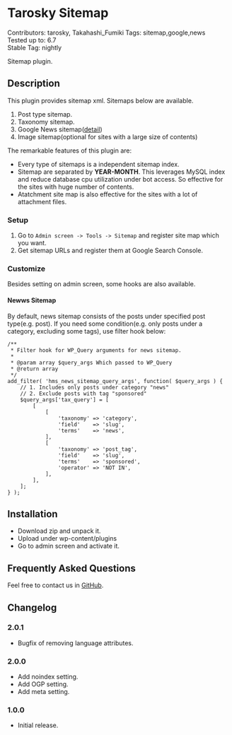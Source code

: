 # Tarosky Sitemap

Contributors: tarosky, Takahashi_Fumiki
Tags: sitemap,google,news  
Tested up to: 6.7  
Stable Tag: nightly

Sitemap plugin.

## Description

This plugin provides sitemap xml. Sitemaps below are available.

1. Post type sitemap.
2. Taxonomy sitemap.
3. Google News sitemap([detail](https://developers.google.com/search/docs/advanced/sitemaps/news-sitemap))
4. Image sitemap(optional for sites with a large size of contents)

The remarkable features of this plugin are:

- Every type of sitemaps is a independent sitemap index.
- Sitemap are separated by **YEAR-MONTH**. This leverages MySQL index and reduce database cpu utilization under bot access. So effective for the sites with huge number of contents.
- Atatchment site map is also effective for the sites with a lot of attachment files.

### Setup

1. Go to <code>Admin screen -> Tools -> Sitemap</code> and register site map which you want.
2. Get sitemap URLs and register them at Google Search Console.

### Customize

Besides setting on admin screen, some hooks are also available.

#### Newws Sitemap

By default, news sitemap consists of the posts under specified post type(e.g. post). If you need some condition(e.g. only posts under a category, excluding some tags), use filter hook below:

```
/**
 * Filter hook for WP_Query arguments for news sitemap.
 *
 * @param array $query_args Which passed to WP_Query
 * @return array
 */
add_filter( 'hms_news_sitemap_query_args', function( $query_args ) {
	// 1. Includes only posts under category "news"
	// 2. Exclude posts with tag "sponsored"
	$query_args['tax_query'] = [
		[
			[
				'taxonomy' => 'category',
				'field'    => 'slug',
				'terms'    => 'news',
			],
			[
				'taxonomy' => 'post_tag',
				'field'    => 'slug',
				'terms'    => 'sponsored',
				'operator' => 'NOT IN',
			],
		],
	];
} );
```

## Installation

- Download zip and unpack it.
- Upload under wp-content/plugins
- Go to admin screen and activate it.

## Frequently Asked Questions

Feel free to contact us in [GitHub](https://github.com/tarosky/tarosky-sitemap). 

## Changelog

### 2.0.1

* Bugfix of removing language attributes.

### 2.0.0

* Add noindex setting.
* Add OGP setting.
* Add meta setting.

### 1.0.0

* Initial release.

